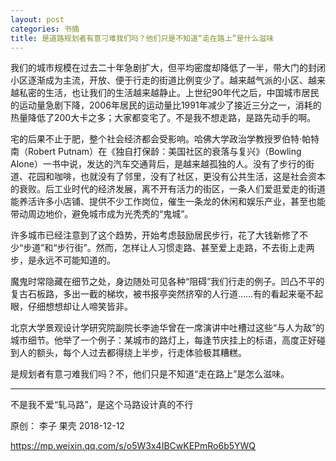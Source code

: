 ```yaml
---
layout: post
categories: 书摘
title: 是道路规划者有意刁难我们吗？他们只是不知道“走在路上”是什么滋味
---
```


我们的城市规模在过去二十年急剧扩大，但平均密度却降低了一半，带大门的封闭小区逐渐成为主流，开放、便于行走的街道比例变少了。越来越气派的小区、越来越私密的生活，也让我们的生活越来越静止。上世纪90年代之后，中国城市居民的运动量急剧下降，2006年居民的运动量比1991年减少了接近三分之一，消耗的热量降低了200大卡之多；大家都变宅了。不是我不想走路，是路先动手的啊。

宅的后果不止于肥，整个社会经济都会受影响。哈佛大学政治学教授罗伯特·帕特南（Robert Putnam）在《独自打保龄：美国社区的衰落与复兴》（Bowling Alone）一书中说，发达的汽车交通背后，是越来越孤独的人。没有了步行的街道、花园和咖啡，也就没有了邻里，没有了社区，更没有公共生活，这是社会资本的衰败。后工业时代的经济发展，离不开有活力的街区，一条人们爱逛爱走的街道能养活许多小店铺、提供不少工作岗位，催生一条龙的休闲和娱乐产业，甚至也能带动周边地价，避免城市成为光秃秃的“鬼城”。

许多城市已经注意到了这个趋势，开始考虑鼓励居民步行，花了大钱新修了不少“步道”和“步行街”。然而，怎样让人习惯走路、甚至爱上走路，不去街上走两步，是永远不可能知道的。

魔鬼时常隐藏在细节之处，身边随处可见各种“阻碍”我们行走的例子。凹凸不平的复古石板路，多出一截的梯坎，被书报亭突然挤窄的人行道……有的看起来毫不起眼，仔细想想却让人啼笑皆非。

北京大学景观设计学研究院副院长李迪华曾在一席演讲中吐槽过这些“与人为敌”的城市细节。他举了一个例子：某城市的路灯上，每逢节庆挂上的标语，高度正好碰到人的额头，每个人过去都得绕上半步，行走体验极其糟糕。

是规划者有意刁难我们吗？不，他们只是不知道“走在路上”是怎么滋味。

---

不是我不爱“轧马路”，是这个马路设计真的不行

原创： 李子  果壳  2018-12-12

https://mp.weixin.qq.com/s/o5W3x4IBCwKEPmRo6b5YWQ